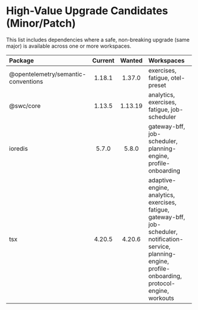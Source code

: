 # High-Value Upgrade Candidates (Minor/Patch)

This list includes dependencies where a safe, non-breaking upgrade (same major) is available across one or more workspaces.

| Package | Current | Wanted | Workspaces |
|:--|:--:|:--:|:--|
| @opentelemetry/semantic-conventions | 1.18.1 | 1.37.0 | exercises, fatigue, otel-preset |
| @swc/core | 1.13.5 | 1.13.19 | analytics, exercises, fatigue, job-scheduler |
| ioredis | 5.7.0 | 5.8.0 | gateway-bff, job-scheduler, planning-engine, profile-onboarding |
| tsx | 4.20.5 | 4.20.6 | adaptive-engine, analytics, exercises, fatigue, gateway-bff, job-scheduler, notification-service, planning-engine, profile-onboarding, protocol-engine, workouts |
